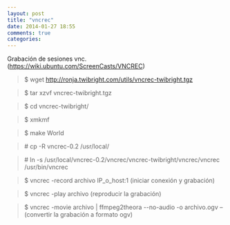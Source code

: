 ```yaml
---
layout: post
title: "vncrec"
date: 2014-01-27 18:55
comments: true
categories: 
---
```

Grabación de sesiones vnc. (https://wiki.ubuntu.com/ScreenCasts/VNCREC)

>$ wget http://ronja.twibright.com/utils/vncrec-twibright.tgz

>$ tar xzvf vncrec-twibright.tgz

>$ cd vncrec-twibright/

>$ xmkmf

>$ make World

>\# cp -R vncrec-0.2 /usr/local/

>\# ln -s /usr/local/vncrec-0.2/vncrec/vncrec-twibright/vncrec/vncrec /usr/bin/vncrec 

>$ vncrec -record archivo IP_o_host:1  (iniciar conexión y grabación)

>$ vncrec -play archivo   (reproducir la grabación)

>$ vncrec -movie archivo | ffmpeg2theora --no-audio -o archivo.ogv – (convertir la grabación a formato ogv)


